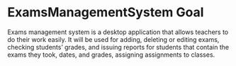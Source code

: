 # ExamsManagementSystem Goal
Exams management system is a desktop application that allows teachers to do their work easily.
It will be used for adding, deleting or editing exams, checking students’ grades, and
issuing reports for students that contain the exams they took, dates, and grades, assigning
assignments to classes.
